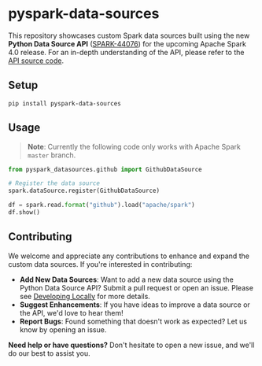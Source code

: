 # pyspark-data-sources

This repository showcases custom Spark data sources built using the new **Python Data Source API** ([SPARK-44076](https://issues.apache.org/jira/browse/SPARK-44076)) for the upcoming Apache Spark 4.0 release.
For an in-depth understanding of the API, please refer to the [API source code](https://github.com/apache/spark/blob/master/python/pyspark/sql/datasource.py).

## Setup
```
pip install pyspark-data-sources
```

## Usage

> **Note**: Currently the following code only works with Apache Spark `master` branch.

```python
from pyspark_datasources.github import GithubDataSource

# Register the data source
spark.dataSource.register(GithubDataSource)

df = spark.read.format("github").load("apache/spark")
df.show()
```

## Contributing
We welcome and appreciate any contributions to enhance and expand the custom data sources. If you're interested in contributing:

- **Add New Data Sources**: Want to add a new data source using the Python Data Source API? Submit a pull request or open an issue. Please see [Developing Locally](pyspark_datasources/README.md) for more details.
- **Suggest Enhancements**: If you have ideas to improve a data source or the API, we'd love to hear them!
- **Report Bugs**: Found something that doesn't work as expected? Let us know by opening an issue.

**Need help or have questions?** Don't hesitate to open a new issue, and we'll do our best to assist you.
